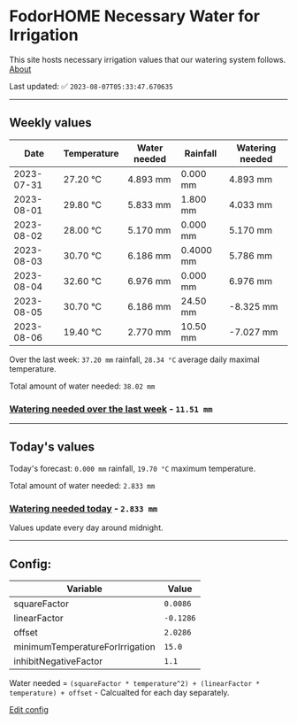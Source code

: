 # FodorHOME Necessary Water for Irrigation

This site hosts necessary irrigation values that our watering system follows. [About](https://github.com/redyau/irrigation)

Last updated: ✅ `2023-08-07T05:33:47.670635`

---

## Weekly values

| Date | Temperature | Water needed | Rainfall | Watering needed |
|-----|-----|-----|-----|-----|
| 2023-07-31 | 27.20 °C | 4.893 mm | 0.000 mm | 4.893 mm |
| 2023-08-01 | 29.80 °C | 5.833 mm | 1.800 mm | 4.033 mm |
| 2023-08-02 | 28.00 °C | 5.170 mm | 0.000 mm | 5.170 mm |
| 2023-08-03 | 30.70 °C | 6.186 mm | 0.4000 mm | 5.786 mm |
| 2023-08-04 | 32.60 °C | 6.976 mm | 0.000 mm | 6.976 mm |
| 2023-08-05 | 30.70 °C | 6.186 mm | 24.50 mm | -8.325 mm |
| 2023-08-06 | 19.40 °C | 2.770 mm | 10.50 mm | -7.027 mm |


Over the last week: `37.20 mm` rainfall, `28.34 °C` average daily maximal temperature.

Total amount of water needed: `38.02 mm`

### [Watering needed over the last week](lastweek.txt) - `11.51 mm`

---

## Today's values

Today's forecast: `0.000 mm` rainfall, `19.70 °C` maximum temperature.

Total amount of water needed: `2.833 mm`

### [Watering needed today](today.txt) - `2.833 mm`

Values update every day around midnight.

---

## Config:

| Variable | Value |
|-----|-----|
| squareFactor | `0.0086` |
| linearFactor | `-0.1286` |
| offset | `2.0286` |
| minimumTemperatureForIrrigation | `15.0` |
| inhibitNegativeFactor | `1.1` |

Water needed = `(squareFactor * temperature^2) + (linearFactor * temperature) + offset` - Calcualted for each day separately.

[Edit config](https://github.com/RedyAu/irrigation/edit/main/config.json)
